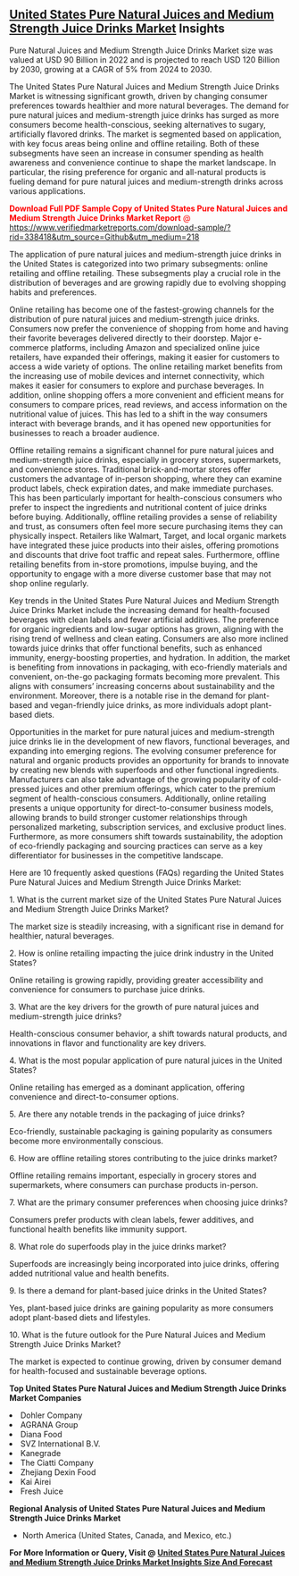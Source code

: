 <h2><a href="https://www.verifiedmarketreports.com/download-sample/?rid=338418&amp;utm_source=Github&amp;utm_medium=218" target="_blank">United States Pure Natural Juices and Medium Strength Juice Drinks Market</a> Insights</h2><p>Pure Natural Juices and Medium Strength Juice Drinks Market size was valued at USD 90 Billion in 2022 and is projected to reach USD 120 Billion by 2030, growing at a CAGR of 5% from 2024 to 2030.</p><p> <p>The United States Pure Natural Juices and Medium Strength Juice Drinks Market is witnessing significant growth, driven by changing consumer preferences towards healthier and more natural beverages. The demand for pure natural juices and medium-strength juice drinks has surged as more consumers become health-conscious, seeking alternatives to sugary, artificially flavored drinks. The market is segmented based on application, with key focus areas being online and offline retailing. Both of these subsegments have seen an increase in consumer spending as health awareness and convenience continue to shape the market landscape. In particular, the rising preference for organic and all-natural products is fueling demand for pure natural juices and medium-strength drinks across various applications. <p><span class=""><span style="color: #ff0000;"><strong>Download Full PDF Sample Copy of United States Pure Natural Juices and Medium Strength Juice Drinks Market Report</strong> @ </span><a href="https://www.verifiedmarketreports.com/download-sample/?rid=338418&amp;utm_source=Github&amp;utm_medium=218" target="_blank">https://www.verifiedmarketreports.com/download-sample/?rid=338418&amp;utm_source=Github&amp;utm_medium=218</a></span></p> The application of pure natural juices and medium-strength juice drinks in the United States is categorized into two primary subsegments: online retailing and offline retailing. These subsegments play a crucial role in the distribution of beverages and are growing rapidly due to evolving shopping habits and preferences. <p>Online retailing has become one of the fastest-growing channels for the distribution of pure natural juices and medium-strength juice drinks. Consumers now prefer the convenience of shopping from home and having their favorite beverages delivered directly to their doorstep. Major e-commerce platforms, including Amazon and specialized online juice retailers, have expanded their offerings, making it easier for customers to access a wide variety of options. The online retailing market benefits from the increasing use of mobile devices and internet connectivity, which makes it easier for consumers to explore and purchase beverages. In addition, online shopping offers a more convenient and efficient means for consumers to compare prices, read reviews, and access information on the nutritional value of juices. This has led to a shift in the way consumers interact with beverage brands, and it has opened new opportunities for businesses to reach a broader audience. <p>Offline retailing remains a significant channel for pure natural juices and medium-strength juice drinks, especially in grocery stores, supermarkets, and convenience stores. Traditional brick-and-mortar stores offer customers the advantage of in-person shopping, where they can examine product labels, check expiration dates, and make immediate purchases. This has been particularly important for health-conscious consumers who prefer to inspect the ingredients and nutritional content of juice drinks before buying. Additionally, offline retailing provides a sense of reliability and trust, as consumers often feel more secure purchasing items they can physically inspect. Retailers like Walmart, Target, and local organic markets have integrated these juice products into their aisles, offering promotions and discounts that drive foot traffic and repeat sales. Furthermore, offline retailing benefits from in-store promotions, impulse buying, and the opportunity to engage with a more diverse customer base that may not shop online regularly. <p>Key trends in the United States Pure Natural Juices and Medium Strength Juice Drinks Market include the increasing demand for health-focused beverages with clean labels and fewer artificial additives. The preference for organic ingredients and low-sugar options has grown, aligning with the rising trend of wellness and clean eating. Consumers are also more inclined towards juice drinks that offer functional benefits, such as enhanced immunity, energy-boosting properties, and hydration. In addition, the market is benefiting from innovations in packaging, with eco-friendly materials and convenient, on-the-go packaging formats becoming more prevalent. This aligns with consumers’ increasing concerns about sustainability and the environment. Moreover, there is a notable rise in the demand for plant-based and vegan-friendly juice drinks, as more individuals adopt plant-based diets. <p>Opportunities in the market for pure natural juices and medium-strength juice drinks lie in the development of new flavors, functional beverages, and expanding into emerging regions. The evolving consumer preference for natural and organic products provides an opportunity for brands to innovate by creating new blends with superfoods and other functional ingredients. Manufacturers can also take advantage of the growing popularity of cold-pressed juices and other premium offerings, which cater to the premium segment of health-conscious consumers. Additionally, online retailing presents a unique opportunity for direct-to-consumer business models, allowing brands to build stronger customer relationships through personalized marketing, subscription services, and exclusive product lines. Furthermore, as more consumers shift towards sustainability, the adoption of eco-friendly packaging and sourcing practices can serve as a key differentiator for businesses in the competitive landscape. <p>Here are 10 frequently asked questions (FAQs) regarding the United States Pure Natural Juices and Medium Strength Juice Drinks Market: <p>1. What is the current market size of the United States Pure Natural Juices and Medium Strength Juice Drinks Market? <p>The market size is steadily increasing, with a significant rise in demand for healthier, natural beverages. <p>2. How is online retailing impacting the juice drink industry in the United States? <p>Online retailing is growing rapidly, providing greater accessibility and convenience for consumers to purchase juice drinks. <p>3. What are the key drivers for the growth of pure natural juices and medium-strength juice drinks? <p>Health-conscious consumer behavior, a shift towards natural products, and innovations in flavor and functionality are key drivers. <p>4. What is the most popular application of pure natural juices in the United States? <p>Online retailing has emerged as a dominant application, offering convenience and direct-to-consumer options. <p>5. Are there any notable trends in the packaging of juice drinks? <p>Eco-friendly, sustainable packaging is gaining popularity as consumers become more environmentally conscious. <p>6. How are offline retailing stores contributing to the juice drinks market? <p>Offline retailing remains important, especially in grocery stores and supermarkets, where consumers can purchase products in-person. <p>7. What are the primary consumer preferences when choosing juice drinks? <p>Consumers prefer products with clean labels, fewer additives, and functional health benefits like immunity support. <p>8. What role do superfoods play in the juice drinks market? <p>Superfoods are increasingly being incorporated into juice drinks, offering added nutritional value and health benefits. <p>9. Is there a demand for plant-based juice drinks in the United States? <p>Yes, plant-based juice drinks are gaining popularity as more consumers adopt plant-based diets and lifestyles. <p>10. What is the future outlook for the Pure Natural Juices and Medium Strength Juice Drinks Market? <p>The market is expected to continue growing, driven by consumer demand for health-focused and sustainable beverage options. </p><p><strong>Top United States Pure Natural Juices and Medium Strength Juice Drinks Market Companies</strong></p><div data-test-id=""><p><li>Dohler Company</li><li> AGRANA Group</li><li> Diana Food</li><li> SVZ International B.V.</li><li> Kanegrade</li><li> The Ciatti Company</li><li> Zhejiang Dexin Food</li><li> Kai Airei</li><li> Fresh Juice</li></p><div><strong>Regional Analysis of&nbsp;United States Pure Natural Juices and Medium Strength Juice Drinks Market</strong></div><ul><li dir="ltr"><p dir="ltr">North America&nbsp;(United States, Canada, and Mexico, etc.)</p></li></ul><p><strong>For More Information or Query, Visit @&nbsp;</strong><strong><a href="https://www.verifiedmarketreports.com/product/pure-natural-juices-and-medium-strength-juice-drinks-market/?utm_source=Github&amp;utm_medium=218" target="_blank">United States Pure Natural Juices and Medium Strength Juice Drinks Market Insights Size And Forecast</a></strong></p></div>
